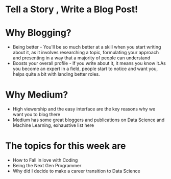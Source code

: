 # Tell a Story , Write a Blog Post!

# Why Blogging?
* Being better - You'll be so much better at a skill when you start writing about it, as it involves researching a topic, formulating your approach and presenting in a way that a majority of people can understand
* Boosts your overall profile - If you write about it, it means you know it.As you become an expert in a field, people start to notice and want you, helps quite a bit with landing better roles.

# Why Medium?
* High viewership and the easy interface are the key reasons why we want you to blog there
* Medium has some great bloggers and publications on Data Science and Machine Learning, exhaustive list here

# The topics for this week are 
* How to Fall in love with Coding
* Being the Next Gen Programmer
* Why did I decide to make a career  transition to Data Science

